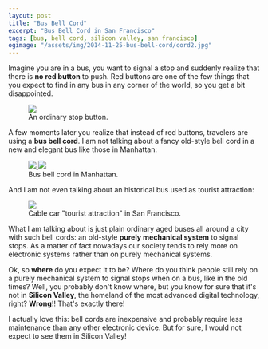 ```yaml
---
layout: post
title: "Bus Bell Cord"
excerpt: "Bus Bell Cord in San Francisco"
tags: [bus, bell cord, silicon valley, san francisco]
ogimage: "/assets/img/2014-11-25-bus-bell-cord/cord2.jpg"
---
```


Imagine you are in a bus, you want to signal a stop and suddenly realize that there is **no
red button** to push. Red buttons are one of the few things that you expect to find in any bus
in any corner of the world, so you get a bit disappointed.

<figure>
    <a href="{{ site.baseurl }}/assets/img/2014-11-25-bus-bell-cord/button.jpg">
        <img src="{{ site.baseurl }}/assets/img/2014-11-25-bus-bell-cord/button.jpg">
    </a>
    <figcaption>An ordinary stop button.</figcaption>
</figure>

A few moments later you realize that instead of red buttons, travelers are using a **bus bell cord**.
I am not talking about a fancy old-style bell cord in a new and elegant bus like those in Manhattan:

<figure class="half">
    <a href="{{ site.baseurl }}/assets/img/2014-11-25-bus-bell-cord/cord1.jpg">
        <img src="{{ site.baseurl }}/assets/img/2014-11-25-bus-bell-cord/cord1.jpg">
    </a>
    <a href="{{ site.baseurl }}/assets/img/2014-11-25-bus-bell-cord/cord2.jpg">
        <img src="{{ site.baseurl }}/assets/img/2014-11-25-bus-bell-cord/cord2.jpg">
    </a>
    <figcaption>Bus bell cord in Manhattan.</figcaption>
</figure>

And I am not even talking about an historical bus used as tourist attraction:

<figure>
    <a href="{{ site.baseurl }}/assets/img/2014-11-25-bus-bell-cord/cord3.jpg">
        <img src="{{ site.baseurl }}/assets/img/2014-11-25-bus-bell-cord/cord3.jpg">
    </a>
    <figcaption>Cable car "tourist attraction" in San Francisco.</figcaption>
</figure>

What I am talking about is just plain ordinary aged buses all around a city with such bell cords:
an old-style **purely mechanical system** to signal stops. As a matter of fact nowadays our society
tends to rely more on electronic systems rather than on purely mechanical systems.

Ok, so **where** do you expect it to be? Where do you think people still rely on a purely mechanical
system to signal stops when on a bus, like in the old times? Well, you probably don't know where,
but you know for sure that it's not in **Silicon Valley**, the homeland of the most advanced digital
technology, right? **Wrong**!! That's exactly there!

I actually love this: bell cords are inexpensive and probably require less maintenance than any other
electronic device. But for sure, I would not expect to see them in Silicon Valley!

